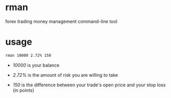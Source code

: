 # rman
forex trading money management command-line tool

# usage
```cmd
rman 10000 2.72% 150
```

- *10000* is your balance

- *2.72%* is the amount of risk you are willing to take

- *150* is the difference between your trade's open price and your stop loss (in points)
